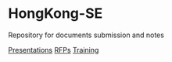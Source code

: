 # HongKong-SE
Repository for documents submission and notes

[Presentations](https://github.com/ericyfng/HongKong-SE/tree/master/Presentations)
[RFPs](https://github.com/ericyfng/HongKong-SE/tree/master/RFPs)
[Training](https://github.com/ericyfng/HongKong-SE/tree/master/Training)